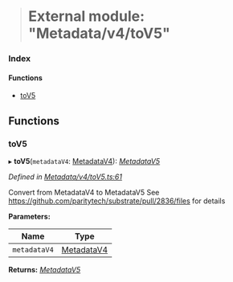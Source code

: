 > # External module: "Metadata/v4/toV5"

### Index

#### Functions

* [toV5](_metadata_v4_tov5_.md#tov5)

## Functions

###  toV5

▸ **toV5**(`metadataV4`: [MetadataV4](../classes/_metadata_v4_metadata_.metadatav4.md)): *[MetadataV5](../classes/_metadata_v5_metadata_.metadatav5.md)*

*Defined in [Metadata/v4/toV5.ts:61](https://github.com/polkadot-js/api/blob/7772caa/packages/types/src/Metadata/v4/toV5.ts#L61)*

Convert from MetadataV4 to MetadataV5
See https://github.com/paritytech/substrate/pull/2836/files for details

**Parameters:**

Name | Type |
------ | ------ |
`metadataV4` | [MetadataV4](../classes/_metadata_v4_metadata_.metadatav4.md) |

**Returns:** *[MetadataV5](../classes/_metadata_v5_metadata_.metadatav5.md)*
